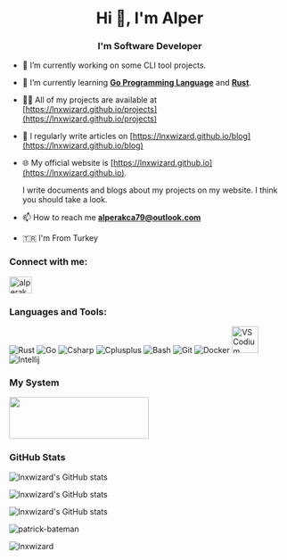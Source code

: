 <h1 align="center">Hi 👋, I'm Alper</h1>
<h3 align="center">I'm Software Developer</h3>

- 🔭 I’m currently working on some CLI tool projects.

- 🌱 I’m currently learning [**Go Programming Language**](https://github.com/golang/go) and [**Rust**](https://github.com/rust-lang/rust).

- 👨‍💻 All of my projects are available at [https://lnxwizard.github.io/projects](https://lnxwizard.github.io/projects)

- 📝 I regularly write articles on [https://lnxwizard.github.io/blog](https://lnxwizard.github.io/blog)

- 🌐 My official website is [https://lnxwizard.github.io](https://lnxwizard.github.io). 
  
  I write documents and blogs about my projects on my website. I think you should take a look.

- 📫 How to reach me **alperakca79@outlook.com**

- 🇹🇷 I'm From Turkey

<h3 align="left">Connect with me:</h3>
<p align="left">
<a href="https://dev.to/alperakca79" target="blank"><img align="center" src="https://raw.githubusercontent.com/rahuldkjain/github-profile-readme-generator/master/src/images/icons/Social/devto.svg" alt="alperakca79" height="30" width="40" /></a>
</p>

<h3 align="left">Languages and Tools:</h3>

![Rust](https://github.com/lnxwizard/lnxwizard/assets/91411319/6dbe287a-76ba-423d-9127-edc945c2c667)
![Go](https://github.com/lnxwizard/lnxwizard/assets/91411319/32b17713-e901-4efd-adb7-2e7690270eb1)
![Csharp](https://github.com/lnxwizard/lnxwizard/assets/91411319/1fd6578e-da6d-454a-b623-07b0ad711794)
![Cplusplus](https://github.com/lnxwizard/lnxwizard/assets/91411319/432a138a-be24-4b2f-982a-89a8bd277c85)
![Bash](https://github.com/lnxwizard/lnxwizard/assets/91411319/5729b1d8-13fa-4b1e-a0e0-eff0267992c0)
![Git](https://github.com/lnxwizard/lnxwizard/assets/91411319/8e500f68-9c55-418c-8870-3ee228977847)
![Docker](https://github.com/lnxwizard/lnxwizard/assets/91411319/ae75c224-cfaa-4533-bd45-01c171c8debc)
<img alt="VSCodium" src="https://github.com/lnxwizard/lnxwizard/assets/91411319/7cab8fa5-7973-458c-915f-f0bbfcef2da7" width="48" height="48">
![Intellij](https://github.com/lnxwizard/lnxwizard/assets/91411319/0103a768-d914-473a-9c5b-6e6dca660582)

<h3 align="left">My System</h3>
<a href="https://fedoraproject.org"><img width="250" height="75" src="https://github.com/lnxwizard/lnxwizard/assets/91411319/3bd99547-30df-4e64-b2e8-457d0487cdf8"></a>


<h3 align="left">GitHub Stats</h3>

![lnxwizard's GitHub stats](https://github-readme-stats.vercel.app/api?username=lnxwizard&show_icons=true&locale=en)

![lnxwizard's GitHub stats](https://github-readme-streak-stats.herokuapp.com/?user=lnxwizard&)

![lnxwizard's GitHub stats](https://github-readme-stats.vercel.app/api/top-langs?username=lnxwizard)

![patrick-bateman](https://github.com/lnxwizard/lnxwizard/assets/91411319/3810b1ed-5063-4468-8315-dcd622b185f6)

<p align="left"> <img src="https://komarev.com/ghpvc/?username=lnxwizard&label=Profile%20views&color=0e75b6&style=flat" alt="lnxwizard" /> </p>

